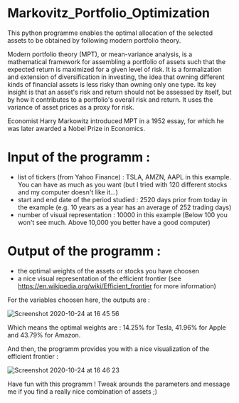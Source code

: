 # Markovitz_Portfolio_Optimization

This python programme enables the optimal allocation of the selected assets to be obtained by following modern portfolio theory. 

Modern portfolio theory (MPT), or mean-variance analysis, is a mathematical framework for assembling a portfolio of assets such that the expected return is maximized for a given level of risk. It is a formalization and extension of diversification in investing, the idea that owning different kinds of financial assets is less risky than owning only one type. Its key insight is that an asset's risk and return should not be assessed by itself, but by how it contributes to a portfolio's overall risk and return. It uses the variance of asset prices as a proxy for risk.

Economist Harry Markowitz introduced MPT in a 1952 essay, for which he was later awarded a Nobel Prize in Economics.

# Input of the programm :

- list of tickers (from Yahoo Finance) : TSLA, AMZN, AAPL in this example. You can have as much as you want (but I tried with 120 different stocks and my computer doesn't like it...)
- start and end date of the period studied : 2520 days prior from today in the example (e.g. 10 years as a year has an average of 252 trading days)
- number of visual representation : 10000 in this example (Below 100 you won't see much. Above 10,000 you better have a good computer)

# Output of the programm :

- the optimal weights of the assets or stocks you have choosen
- a nice visual representation of the efficient frontier (see https://en.wikipedia.org/wiki/Efficient_frontier for more information)


For the variables choosen here, the outputs are :

![Screenshot 2020-10-24 at 16 45 56](https://user-images.githubusercontent.com/35689674/97084683-19eeb580-1619-11eb-95ef-dc3f1033907b.png)

Which means the optimal weights are : 14.25% for Tesla, 41.96% for Apple and 43.79% for Amazon.

And then, the programm provides you with a nice visualization of the efficient frontier :

![Screenshot 2020-10-24 at 16 46 23](https://user-images.githubusercontent.com/35689674/97084800-b0bb7200-1619-11eb-8280-f1209b9f4822.png)

Have fun with this programm ! Tweak arounds the parameters and message me if you find a really nice combination of assets ;)
